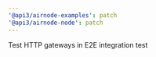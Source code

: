 ```yaml
---
'@api3/airnode-examples': patch
'@api3/airnode-node': patch
---
```


Test HTTP gateways in E2E integration test
